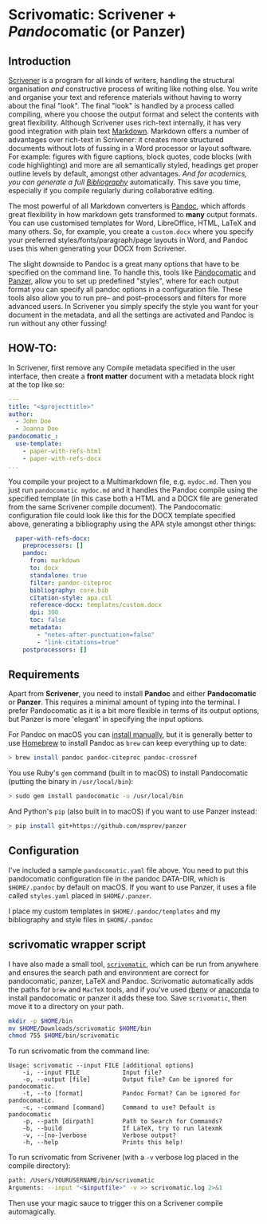 # Scrivomatic: Scrivener + *Pandoc*omatic (or Panzer) #

## Introduction ##

[Scrivener](http://literatureandlatte.com) is a program for all kinds of writers, handling the structural organisation *and* constructive process of writing like nothing else. You write and organise your text and reference materials without having to worry about the final "look". The final "look" is handled by a process called compiling, where you choose the output format and select the contents with great flexibility. Although Scrivener uses rich-text internally, it has very good integration with plain text [Markdown](https://en.wikipedia.org/wiki/Markdown). Markdown offers a number of advantages over rich-text in Scrivener: it creates more structured documents without lots of fussing in a Word processor or layout software. For example: figures with figure captions, block quotes, code blocks (with code highlighting) and more are all semantically styled, headings get proper outline levels by default, amongst other advantages. *And for academics, you can generate a full [Bibliography](http://pandoc.org/MANUAL.html#citations)* automatically. This save you time, especially if you compile regularly during collaborative editing.

The most powerful of all Markdown converters is [Pandoc](http://pandoc.org/index.html), which affords great flexibility in how markdown gets transformed to **many** output formats. You can use customised templates for Word, LibreOffice, HTML, LaTeX and many others. So, for example, you create a `custom.docx` where you specify your preferred styles/fonts/paragraph/page layouts in Word, and Pandoc uses this when generating your DOCX from Scrivener.  

The slight downside to Pandoc is a great many options that have to be specified on the command line. To handle this, tools like [Pandocomatic](https://heerdebeer.org/Software/markdown/pandocomatic/) and [Panzer](https://github.com/msprev/panzer), allow you to set up predefined "styles", where for each output format you can specify all pandoc options in a configuration file. These tools also allow you to run pre– and post–processors and filters for more advanced users. In Scrivener you simply specify the style you want for your document in the metadata, and all the settings are activated and Pandoc is run without any other fussing!  

## HOW-TO: ##

In Scrivener, first remove any Compile metadata specified in the user interface, then create a **front matter** document with a metadata block right at the top like so:

```yaml
---
title: "<$projecttitle>"
author:
  - John Doe
  - Joanna Doe
pandocomatic_:
  use-template:
    - paper-with-refs-html
    - paper-with-refs-docx
...

```

You compile your project to a Multimarkdown file, e.g. `mydoc.md`. Then you just run `pandocomatic mydoc.md` and it handles the Pandoc compile using the specified template (in this case both a HTML and a DOCX file are generated from the same Scrivener compile document). The Pandocomatic configuration file could look like this for the DOCX template specified above, generating a bibliography using the APA style amongst other things:

```yaml
  paper-with-refs-docx:
    preprocessors: []
    pandoc:
      from: markdown
      to: docx
      standalone: true
      filter: pandoc-citeproc
      bibliography: core.bib
      citation-style: apa.csl
      reference-docx: templates/custom.docx
      dpi: 300
      toc: false
      metadata: 
        - "notes-after-punctuation=false"  
        - "link-citations=true"
    postprocessors: []
```

## Requirements ##
Apart from **Scrivener**, you need to install **Pandoc** and either **Pandocomatic** or **Panzer**. This requires a minimal amount of typing into the terminal. I prefer Pandocomatic as it is a bit more flexible in terms of its output options, but Panzer is more 'elegant' in specifying the input options.   

For Pandoc on macOS you can [install manually](http://pandoc.org/installing.html), but it is generally better to use [Homebrew](https://brew.sh/) to install Pandoc as `brew` can keep everything up to date:

```bash
> brew install pandoc pandoc-citeproc pandoc-crossref
```

You use Ruby's `gem` command (built in to macOS) to install Pandocomatic (putting the binary in `/usr/local/bin`):

```bash
> sudo gem install pandocomatic -u /usr/local/bin
```

And Python's `pip` (also built in to macOS) if you want to use Panzer instead:

```bash
> pip install git+https://github.com/msprev/panzer
```

## Configuration ##
I've included a sample `pandocomatic.yaml` file above. You need to put this pandocomatic configuration file in the pandoc DATA-DIR, which is `$HOME/.pandoc` by default on macOS. If you want to use Panzer, it uses a file called `styles.yaml` placed in `$HOME/.panzer`.  

I place my custom templates in `$HOME/.pandoc/templates` and my bibliography and style files in `$HOME/.pandoc`

## scrivomatic wrapper script ##
I have also made a small tool, [`scrivomatic`](https://github.com/iandol/scrivomatic/raw/master/scrivomatic), which can be run from anywhere and ensures the search path and environment are correct for pandocomatic, panzer, LaTeX and Pandoc. Scrivomatic automatically adds the paths for `brew` and `MacTeX` tools, and if you've used [rbenv](https://github.com/rbenv/rbenv) or [anaconda](https://www.continuum.io/anaconda-overview) to install pandocomatic or panzer it adds these too. Save `scrivomatic`, then move it to a directory on your path. 

```bash
mkdir -p $HOME/bin
mv $HOME/Downloads/scrivomatic $HOME/bin
chmod 755 $HOME/bin/scrivomatic
```

To run scrivomatic from the command line:

```
Usage: scrivomatic --input FILE [additional options]
    -i, --input FILE            Input file?
    -o, --output [file]         Output file? Can be ignored for pandocomatic.
    -t, --to [format]           Pandoc Format? Can be ignored for pandocomatic.
    -c, --command [command]     Command to use? Default is pandocomatic
    -p, --path [dirpath]        Path to Search for Commands?
    -b, --build                 If LaTeX, try to run latexmk
    -v, --[no-]verbose          Verbose output?
    -h, --help                  Prints this help!
```

To run scrivomatic from Scrivener (with a `-v` verbose log placed in the compile directory):

```bash
path: /Users/YOURUSERNAME/bin/scrivomatic
Arguments: --input "<$inputfile>" -v >> scrivomatic.log 2>&1
```

Then use your magic sauce to trigger this on a Scrivener compile automagically.  

